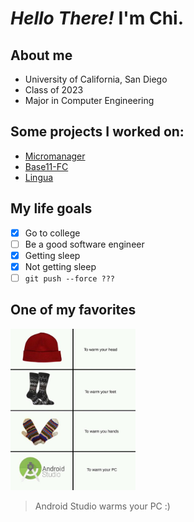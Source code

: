# *Hello There!* I'm Chi.

## About me
- University of California, San Diego
- Class of 2023
- Major in Computer Engineering

## Some projects I worked on:
- [Micromanager](https://github.com/cschow-ucsd/micromanager)
- [Base11-FC](https://github.com/cschow-ucsd/Base11-FC)
- [Lingua](https://github.com/cschow-ucsd/Lingua)

## My life goals
- [x] Go to college
- [ ] Be a good software engineer
- [x] Getting sleep
- [x] Not getting sleep
- [ ] ```git push --force ???```

## One of my favorites
<img src="meme.png" width="200"/>

> Android Studio warms your PC :)
